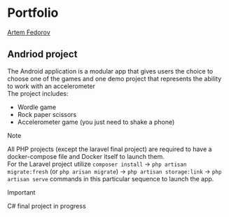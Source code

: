 # Portfolio 
[Artem Fedorov](https://www.linkedin.com/in/artem-fedorov-52a975249) <br>

## Andriod project
The Android application is a modular app that gives users the choice to choose one of the games and one demo project that represents the ability to work with an accelerometer<br>
The project includes: 
* Wordle game
* Rock paper scissors
* Accelerometer game (you just need to shake a phone)

>[!NOTE]
>All PHP projects (except the laravel final project) are required to have a docker-compose file and Docker itself to launch them.<br>
>For the Laravel project utilize `composer install` -> `php artisan migrate:fresh` (or `php arisan migrate`) ->  `php artisan storage:link` -> `php artisan serve` commands in this particular sequence to launch the app.



>[!IMPORTANT]
>C# final project in progress 
